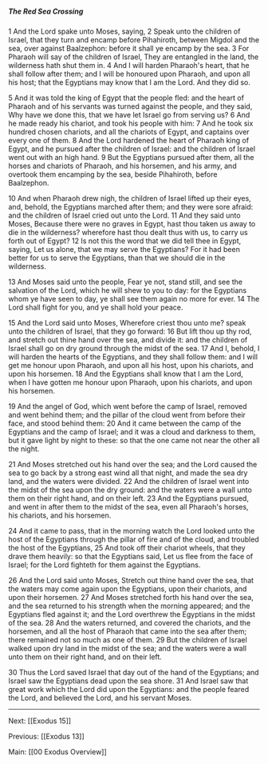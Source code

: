 ##### The Red Sea Crossing

1 And the Lord spake unto Moses, saying, 2 Speak unto the children of Israel, that they turn and encamp before Pihahiroth, between Migdol and the sea, over against Baalzephon: before it shall ye encamp by the sea. 3 For Pharaoh will say of the children of Israel, They are entangled in the land, the wilderness hath shut them in. 4 And I will harden Pharaoh's heart, that he shall follow after them; and I will be honoured upon Pharaoh, and upon all his host; that the Egyptians may know that I am the Lord. And they did so.

5 And it was told the king of Egypt that the people fled: and the heart of Pharaoh and of his servants was turned against the people, and they said, Why have we done this, that we have let Israel go from serving us? 6 And he made ready his chariot, and took his people with him: 7 And he took six hundred chosen chariots, and all the chariots of Egypt, and captains over every one of them. 8 And the Lord hardened the heart of Pharaoh king of Egypt, and he pursued after the children of Israel: and the children of Israel went out with an high hand. 9 But the Egyptians pursued after them, all the horses and chariots of Pharaoh, and his horsemen, and his army, and overtook them encamping by the sea, beside Pihahiroth, before Baalzephon.

10 And when Pharaoh drew nigh, the children of Israel lifted up their eyes, and, behold, the Egyptians marched after them; and they were sore afraid: and the children of Israel cried out unto the Lord. 11 And they said unto Moses, Because there were no graves in Egypt, hast thou taken us away to die in the wilderness? wherefore hast thou dealt thus with us, to carry us forth out of Egypt? 12 Is not this the word that we did tell thee in Egypt, saying, Let us alone, that we may serve the Egyptians? For it had been better for us to serve the Egyptians, than that we should die in the wilderness.

13 And Moses said unto the people, Fear ye not, stand still, and see the salvation of the Lord, which he will shew to you to day: for the Egyptians whom ye have seen to day, ye shall see them again no more for ever. 14 The Lord shall fight for you, and ye shall hold your peace.

15 And the Lord said unto Moses, Wherefore criest thou unto me? speak unto the children of Israel, that they go forward: 16 But lift thou up thy rod, and stretch out thine hand over the sea, and divide it: and the children of Israel shall go on dry ground through the midst of the sea. 17 And I, behold, I will harden the hearts of the Egyptians, and they shall follow them: and I will get me honour upon Pharaoh, and upon all his host, upon his chariots, and upon his horsemen. 18 And the Egyptians shall know that I am the Lord, when I have gotten me honour upon Pharaoh, upon his chariots, and upon his horsemen.

19 And the angel of God, which went before the camp of Israel, removed and went behind them; and the pillar of the cloud went from before their face, and stood behind them: 20 And it came between the camp of the Egyptians and the camp of Israel; and it was a cloud and darkness to them, but it gave light by night to these: so that the one came not near the other all the night.

21 And Moses stretched out his hand over the sea; and the Lord caused the sea to go back by a strong east wind all that night, and made the sea dry land, and the waters were divided. 22 And the children of Israel went into the midst of the sea upon the dry ground: and the waters were a wall unto them on their right hand, and on their left. 23 And the Egyptians pursued, and went in after them to the midst of the sea, even all Pharaoh's horses, his chariots, and his horsemen.

24 And it came to pass, that in the morning watch the Lord looked unto the host of the Egyptians through the pillar of fire and of the cloud, and troubled the host of the Egyptians, 25 And took off their chariot wheels, that they drave them heavily: so that the Egyptians said, Let us flee from the face of Israel; for the Lord fighteth for them against the Egyptians.

26 And the Lord said unto Moses, Stretch out thine hand over the sea, that the waters may come again upon the Egyptians, upon their chariots, and upon their horsemen. 27 And Moses stretched forth his hand over the sea, and the sea returned to his strength when the morning appeared; and the Egyptians fled against it; and the Lord overthrew the Egyptians in the midst of the sea. 28 And the waters returned, and covered the chariots, and the horsemen, and all the host of Pharaoh that came into the sea after them; there remained not so much as one of them. 29 But the children of Israel walked upon dry land in the midst of the sea; and the waters were a wall unto them on their right hand, and on their left.

30 Thus the Lord saved Israel that day out of the hand of the Egyptians; and Israel saw the Egyptians dead upon the sea shore. 31 And Israel saw that great work which the Lord did upon the Egyptians: and the people feared the Lord, and believed the Lord, and his servant Moses.

---
Next: [[Exodus 15]]

Previous: [[Exodus 13]]

Main: [[00 Exodus Overview]]